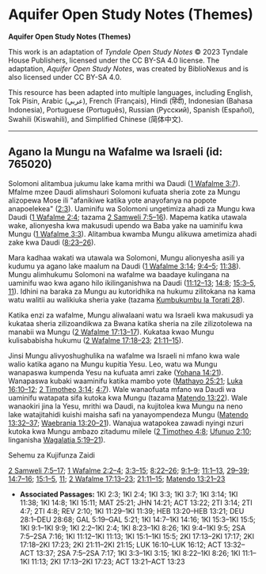 # Aquifer Open Study Notes (Themes)

**Aquifer Open Study Notes (Themes)**

This work is an adaptation of *Tyndale Open Study Notes* © 2023 Tyndale House Publishers, licensed under the CC BY\-SA 4\.0 license. The adaptation, *Aquifer Open Study Notes*, was created by BiblioNexus and is also licensed under CC BY\-SA 4\.0\.

This resource has been adapted into multiple languages, including English, Tok Pisin, Arabic (عربي), French (Français), Hindi (हिंदी), Indonesian (Bahasa Indonesia), Portuguese (Português), Russian (Русский), Spanish (Español), Swahili (Kiswahili), and Simplified Chinese (简体中文).



--------------------------------

## Agano la Mungu na Wafalme wa Israeli (id: 765020)

Solomoni alitambua jukumu lake kama mrithi wa Daudi ([1 Wafalme 3:7](https://ref.ly/1Kgs3:7)). Mfalme mzee Daudi alimshauri Solomoni kufuata sheria zote za Mungu alizopewa Mose ili "afanikiwe katika yote anayofanya na popote anapoelekea" ([2:3](https://ref.ly/1Kgs2:3)). Uaminifu wa Solomoni ungetimiza ahadi za Mungu kwa Daudi ([1 Wafalme 2:4](https://ref.ly/1Kgs2:4); tazama [2 Samweli 7:5–16](https://ref.ly/2Sam7:5-2Sam7:16)). Mapema katika utawala wake, alionyesha kwa makusudi upendo wa Baba yake na uaminifu kwa Mungu ([1 Wafalme 3:3](https://ref.ly/1Kgs3:3)). Alitambua kwamba Mungu alikuwa ametimiza ahadi zake kwa Daudi ([8:23–26](https://ref.ly/1Kgs8:23-1Kgs8:26)).

Mara kadhaa wakati wa utawala wa Solomoni, Mungu alionyesha asili ya kudumu ya agano lake maalum na Daudi ([1 Wafalme 3:14](https://ref.ly/1Kgs3:14); [9:4–5](https://ref.ly/1Kgs9:4-1Kgs9:5); [11:38](https://ref.ly/1Kgs11:38)). Mungu alimhukumu Solomoni na wafalme wa baadaye kulingana na uaminifu wao kwa agano hilo ikilinganishwa na Daudi ([11:12–13](https://ref.ly/1Kgs11:12-1Kgs11:13); [14:8](https://ref.ly/1Kgs14:8); [15:3–5](https://ref.ly/1Kgs15:3-1Kgs15:5), [11](https://ref.ly/1Kgs15:11)). Idhini na baraka za Mungu au kutoridhika na hukumu zilitokana na kama watu walitii au walikiuka sheria yake (tazama [Kumbukumbu la Torati 28](https://ref.ly/Deut28:1-Deut28:68)).

Katika enzi za wafalme, Mungu aliwalaani watu wa Israeli kwa makusudi ya kukataa sheria zilizoandikwa za Bwana katika sheria na zile zilizotolewa na manabii wa Mungu ([2 Wafalme 17:13–17](https://ref.ly/2Kgs17:13-2Kgs17:17)). Kukataa kwao Mungu kulisababisha hukumu ([2 Wafalme 17:18–23](https://ref.ly/2Kgs17:18-2Kgs17:23); [21:11–15](https://ref.ly/2Kgs21:11-2Kgs21:15)).

Jinsi Mungu alivyoshughulika na wafalme wa Israeli ni mfano kwa wale walio katika agano na Mungu kupitia Yesu. Leo, watu wa Mungu wanapaswa kumpenda Yesu na kufuata amri zake ([Yohana 14:21](https://ref.ly/John14:21)). Wanapaswa kubaki waaminifu katika mambo yote ([Mathayo 25:21](https://ref.ly/Matt25:21); [Luka 16:10–12](https://ref.ly/Luke16:10-Luke16:12); [2 Timotheo 3:14](https://ref.ly/2Tim3:14); [4:7](https://ref.ly/2Tim4:7)). Wale wanaofuata mfano wa Daudi wa uaminifu watapata sifa kutoka kwa Mungu (tazama [Matendo 13:22](https://ref.ly/Acts13:22)). Wale wanaokiri jina la Yesu, mrithi wa Daudi, na kujitolea kwa Mungu na neno lake watajitahidi kuishi maisha safi na yanayompendeza Mungu ([Matendo 13:32–37](https://ref.ly/Acts13:32-Acts13:37); [Waebrania 13:20–21](https://ref.ly/Heb13:20-Heb13:21)). Wanajua watapokea zawadi nyingi nzuri kutoka kwa Mungu ambazo zitadumu milele ([2 Timotheo 4:8](https://ref.ly/2Tim4:8); [Ufunuo 2:10](https://ref.ly/Rev2:10); linganisha [Wagalatia 5:19–21](https://ref.ly/Gal5:19-Gal5:21)).

Sehemu za Kujifunza Zaidi

[2 Samweli 7:5–17](https://ref.ly/2Sam7:5-2Sam7:17); [1 Wafalme 2:2–4](https://ref.ly/1Kgs2:2-1Kgs2:4); [3:3–15](https://ref.ly/1Kgs3:3-1Kgs3:15); [8:22–26](https://ref.ly/1Kgs8:22-1Kgs8:26); [9:1–9](https://ref.ly/1Kgs9:1-1Kgs9:9); [11:1–13](https://ref.ly/1Kgs11:1-1Kgs11:13), [29–39](https://ref.ly/1Kgs11:29-1Kgs11:39); [14:7–16](https://ref.ly/1Kgs14:7-1Kgs14:16); [15:1–5](https://ref.ly/1Kgs15:1-1Kgs15:5), [11](https://ref.ly/1Kgs15:11); [2 Wafalme 17:13–23](https://ref.ly/2Kgs17:13-2Kgs17:23); [21:11–15](https://ref.ly/2Kgs21:11-2Kgs21:15); [Matendo 13:21–23](https://ref.ly/Acts13:21-Acts13:23)

* **Associated Passages:** 1KI 2:3; 1KI 2:4; 1KI 3:3; 1KI 3:7; 1KI 3:14; 1KI 11:38; 1KI 14:8; 1KI 15:11; MAT 25:21; JHN 14:21; ACT 13:22; 2TI 3:14; 2TI 4:7; 2TI 4:8; REV 2:10; 1KI 11:29–1KI 11:39; HEB 13:20–HEB 13:21; DEU 28:1–DEU 28:68; GAL 5:19–GAL 5:21; 1KI 14:7–1KI 14:16; 1KI 15:3–1KI 15:5; 1KI 9:1–1KI 9:9; 1KI 2:2–1KI 2:4; 1KI 8:23–1KI 8:26; 1KI 9:4–1KI 9:5; 2SA 7:5–2SA 7:16; 1KI 11:12–1KI 11:13; 1KI 15:1–1KI 15:5; 2KI 17:13–2KI 17:17; 2KI 17:18–2KI 17:23; 2KI 21:11–2KI 21:15; LUK 16:10–LUK 16:12; ACT 13:32–ACT 13:37; 2SA 7:5–2SA 7:17; 1KI 3:3–1KI 3:15; 1KI 8:22–1KI 8:26; 1KI 11:1–1KI 11:13; 2KI 17:13–2KI 17:23; ACT 13:21–ACT 13:23

